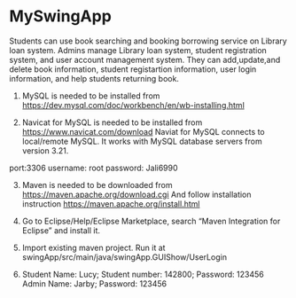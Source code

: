 # MySwingApp
Students can use book searching and booking borrowing service on Library loan system.
Admins manage Library loan system, student registration system, and user account management system. They can add,update,and delete book information, student registartion information, user login information, and help students returning book.


1.	MySQL is needed to be installed from https://dev.mysql.com/doc/workbench/en/wb-installing.html

2.	Navicat for MySQL is needed to be installed from https://www.navicat.com/download
Naviat for MySQL connects to local/remote MySQL. It works with MySQL database servers from version 3.21.

port:3306
username: root
password: Jali6990

3.	Maven is needed to be downloaded from https://maven.apache.org/download.cgi
And follow installation instruction https://maven.apache.org/install.html

4.	Go to Eclipse/Help/Eclipse Marketplace, search “Maven Integration for Eclipse” and install it.

5.	Import existing maven project. Run it at swingApp/src/main/java/swingApp.GUIShow/UserLogin 

6.	Student Name: Lucy; Student number: 142800; Password: 123456
Admin Name: Jarby; Password: 123456
